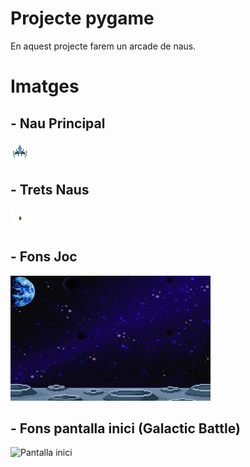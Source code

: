 # Projecte pygame

En aquest projecte farem un arcade de naus. 

# Imatges 

## - Nau Principal
![Nau Principal](NaveJuego.png)

## - Trets Naus 
![Tret Nau](Disparos.png)

## - Fons Joc
![Fons Joc](FondoJuego.png)

## - Fons pantalla inici (Galactic Battle)
![Pantalla inici](PantallaInici.png)
